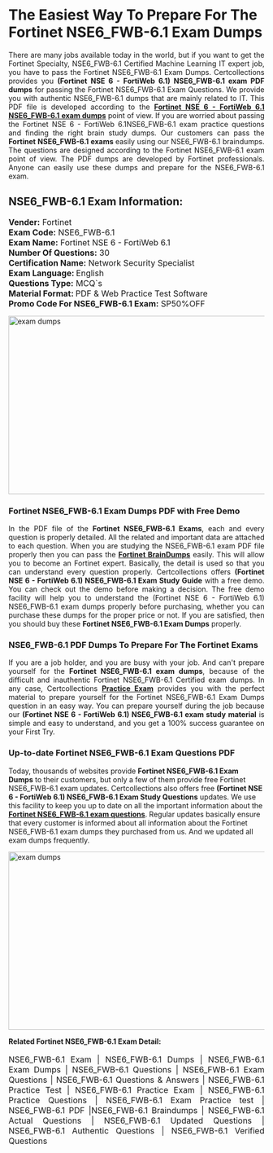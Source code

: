 <h1>The Easiest Way To Prepare For The Fortinet NSE6_FWB-6.1 Exam Dumps</h1> <p style="text-align:justify">There are many jobs available today in the world, but if you want to get the Fortinet Specialty, NSE6_FWB-6.1 Certified Machine Learning IT expert job, you have to pass the Fortinet NSE6_FWB-6.1 Exam Dumps. Certcollections provides you <strong>(Fortinet NSE 6 - FortiWeb 6.1) NSE6_FWB-6.1 exam PDF dumps</strong> for passing the Fortinet NSE6_FWB-6.1 Exam Questions. We provide you with authentic NSE6_FWB-6.1 dumps that are mainly related to IT. This PDF file is developed according to the <a href="https://www.certsofficial.com/fortinet/nse6_fwb-6.1-questions"><strong>Fortinet NSE 6 - FortiWeb 6.1 NSE6_FWB-6.1 exam dumps</strong></a> point of view. If you are worried about passing the Fortinet NSE 6 - FortiWeb 6.1NSE6_FWB-6.1 exam practice questions and finding the right brain study dumps. Our customers can pass the <strong>Fortinet NSE6_FWB-6.1 exams </strong>easily using our NSE6_FWB-6.1 braindumps. The questions are designed according to the Fortinet NSE6_FWB-6.1 exam point of view. The PDF dumps are developed by Fortinet professionals. Anyone can easily use these dumps and prepare for the NSE6_FWB-6.1 exam.</p> <h2><strong>NSE6_FWB-6.1 Exam Information:</strong></h2> <p><span style="font-size:16px"><strong>Vender:</strong> Fortinet<br /> <strong>Exam Code:</strong> NSE6_FWB-6.1<br /> <strong>Exam Name:</strong> Fortinet NSE 6 - FortiWeb 6.1<br /> <strong>Number Of Questions:</strong> 30<br /> <strong>Certification Name:</strong> Network Security Specialist<br /> <strong>Exam Language: </strong>English<br /> <strong>Questions Type:</strong> MCQ`s<br /> <strong>Material Format: </strong>PDF & Web Practice Test Software<br /> <strong>Promo Code For NSE6_FWB-6.1 Exam:</strong> SP50%OFF</span></p> <p><a href="https://www.certsofficial.com/fortinet/nse6_fwb-6.1-questions" rel="no-follow"><img alt="exam dumps" src="https://www.certcollections.com/uploads/content/certsofficial.jpg" style="height:350px; width:750px" /></a></p> <h3><strong>Fortinet NSE6_FWB-6.1 Exam Dumps PDF with Free Demo</strong></h3> <p style="text-align:justify">In the PDF file of the <strong>Fortinet NSE6_FWB-6.1 Exams</strong>, each and every question is properly detailed. All the related and important data are attached to each question. When you are studying the NSE6_FWB-6.1 exam PDF file properly then you can pass the <a href="https://www.certsofficial.com/fortinet-dumps"><strong>Fortinet BrainDumps</strong></a> easily. This will allow you to become an Fortinet expert. Basically, the detail is used so that you can understand every question properly. Certcollections offers <strong>(Fortinet NSE 6 - FortiWeb 6.1) NSE6_FWB-6.1 Exam Study Guide</strong> with a free demo. You can check out the demo before making a decision. The free demo facility will help you to understand the (Fortinet NSE 6 - FortiWeb 6.1) NSE6_FWB-6.1 exam dumps properly before purchasing, whether you can purchase these dumps for the proper price or not. If you are satisfied, then you should buy these <strong>Fortinet NSE6_FWB-6.1 Exam Dumps</strong> properly.</p> <h3><strong>NSE6_FWB-6.1 PDF Dumps To Prepare For The Fortinet Exams</strong></h3> <p style="text-align:justify">If you are a job holder, and you are busy with your job. And can't prepare yourself for the <strong>Fortinet NSE6_FWB-6.1 exam dumps</strong>, because of the difficult and inauthentic Fortinet NSE6_FWB-6.1 Certified exam dumps. In any case, Certcollections <strong><a href="https://www.certsofficial.com/">Practice Exam</a></strong> provides you with the perfect material to prepare yourself for the Fortinet NSE6_FWB-6.1 Exam Dumps question in an easy way. You can prepare yourself during the job because our <strong>(Fortinet NSE 6 - FortiWeb 6.1) NSE6_FWB-6.1 exam study material</strong> is simple and easy to understand, and you get a 100% success guarantee on your First Try.</p> <h3><strong>Up-to-date Fortinet NSE6_FWB-6.1 Exam Questions PDF</strong></h3> <p>Today, thousands of websites provide <strong>Fortinet NSE6_FWB-6.1 Exam Dumps</strong> to their customers, but only a few of them provide free Fortinet NSE6_FWB-6.1 exam updates. Certcollections also offers free <strong>(Fortinet NSE 6 - FortiWeb 6.1) NSE6_FWB-6.1 Exam Study Questions</strong> updates. We use this facility to keep you up to date on all the important information about the <a href="https://www.certsofficial.com/fortinet/nse6_fwb-6.1-questions"><strong>Fortinet NSE6_FWB-6.1 exam questions</strong></a>. Regular updates basically ensure that every customer is informed about all information about the Fortinet NSE6_FWB-6.1 exam dumps they purchased from us. And we updated all exam dumps frequently.</p> <p><a href="https://www.certsofficial.com/fortinet/nse6_fwb-6.1-questions"><img alt="exam dumps " src="https://www.certcollections.com/uploads/content/certsofficial2.jpg" style="height:350px; width:750px" /></a></p> <p style="text-align:justify"><span style="font-size:14px"><strong>Related Fortinet NSE6_FWB-6.1 Exam Detail:</strong></span><br /> <br /> <span style="font-size:16px">NSE6_FWB-6.1 Exam | NSE6_FWB-6.1 Dumps | NSE6_FWB-6.1 Exam Dumps | NSE6_FWB-6.1 Questions | NSE6_FWB-6.1 Exam Questions | NSE6_FWB-6.1 Questions & Answers | NSE6_FWB-6.1 Practice Test | NSE6_FWB-6.1 Practice Exam | NSE6_FWB-6.1 Practice Questions | NSE6_FWB-6.1 Exam Practice test | NSE6_FWB-6.1 PDF |NSE6_FWB-6.1 Braindumps | NSE6_FWB-6.1 Actual Questions | NSE6_FWB-6.1 Updated Questions | NSE6_FWB-6.1 Authentic Questions | NSE6_FWB-6.1 Verified Questions</span></p>
